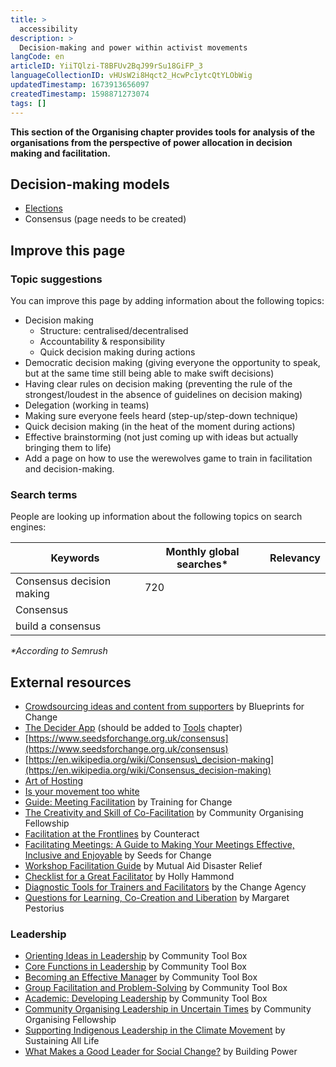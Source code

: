 ```yaml
---
title: >
  accessibility
description: >
  Decision-making and power within activist movements
langCode: en
articleID: YiiTQlzi-T8BFUv2BqJ99rSu18GiFP_3
languageCollectionID: vHUsW2i8Hqct2_HcwPc1ytcQtYLObWig
updatedTimestamp: 1673913656097
createdTimestamp: 1598871273074
tags: []
---
```


**This section of the Organising chapter provides tools for analysis of the organisations from the perspective of power allocation in decision making and facilitation.**

## Decision-making models

-   [Elections](/organising/frameworks/elections)
-   Consensus (page needs to be created)

## Improve this page

### Topic suggestions

You can improve this page by adding information about the following topics:

-   Decision making  
    -   Structure: centralised/decentralised
    -   Accountability & responsibility
    -   Quick decision making during actions
-   Democratic decision making (giving everyone the opportunity to speak, but at the same time still being able to make swift decisions)
-   Having clear rules on decision making (preventing the rule of the strongest/loudest in the absence of guidelines on decision making)
-   Delegation (working in teams)
-   Making sure everyone feels heard (step-up/step-down technique)
-   Quick decision making (in the heat of the moment during actions)
-   Effective brainstorming (not just coming up with ideas but actually bringing them to life)
-   Add a page on how to use the werewolves game to train in facilitation and decision-making.

### S**earch terms**

People are looking up information about the following topics on search engines:

<div><table><thead><tr><th>Keywords</th><th>Monthly global searches*</th><th>Relevancy</th></tr></thead><tbody><tr><td>Consensus decision making</td><td>720</td><td></td></tr><tr><td>Consensus</td><td></td><td></td></tr><tr><td>build a consensus</td><td></td><td></td></tr></tbody></table></div>

_\*According to Semrush_

## **External resources**

-   [Crowdsourcing ideas and content from supporters](https://blueprintsfc.org/guide/crowdsourcing-ideas-and-content-from-supporters/) by Blueprints for Change
-   [The Decider App](https://thedecider.app/) (should be added to [Tools](/tools) chapter)
-   [https://www.seedsforchange.org.uk/consensus](https://www.seedsforchange.org.uk/consensus)
-   [https://en.wikipedia.org/wiki/Consensus\_decision-making](https://en.wikipedia.org/wiki/Consensus_decision-making)
-   [Art of Hosting](/organising/decisions-and-power/art_of_hosting)
-   [Is your movement too white](/organising/decisions-and-power/poc_inclusion)
-   [Guide: Meeting Facilitation](https://www.trainingforchange.org/training_tools/meeting-facilitation-the-no-magic-method/) by Training for Change
-   [The Creativity and Skill of Co-Facilitation](https://commonslibrary.org/the-creativity-and-skill-of-co-facilitation/) by Community Organising Fellowship
-   [Facilitation at the Frontlines](https://commonslibrary.org/facilitation-at-the-frontlines/) by Counteract
-   [Facilitating Meetings: A Guide to Making Your Meetings Effective, Inclusive and Enjoyable](https://commonslibrary.org/facilitating-meetings-a-guide-to-making-your-meetings-effective-inclusive-and-enjoyable/) by Seeds for Change
-   [Workshop Facilitation Guide](https://commonslibrary.org/mutual-aid-disaster-relief-workshop-facilitation-guide/) by Mutual Aid Disaster Relief
-   [Checklist for a Great Facilitator](https://commonslibrary.org/checklist-for-a-great-facilitator/) by Holly Hammond
-   [Diagnostic Tools for Trainers and Facilitators](https://commonslibrary.org/diagnostic-tools-for-trainers-and-facilitators/) by the Change Agency
-   [Questions for Learning, Co-Creation and Liberation](https://commonslibrary.org/questioning-for-learning-co-creation-and-liberation/) by Margaret Pestorius

### **Leadership**

-   [Orienting Ideas in Leadership](https://ctb.ku.edu/en/table-of-contents/leadership/leadership-ideas) by Community Tool Box
-   [Core Functions in Leadership](https://ctb.ku.edu/en/table-of-contents/leadership/leadership-functions) by Community Tool Box
-   [Becoming an Effective Manager](https://ctb.ku.edu/en/table-of-contents/leadership/effective-manager) by Community Tool Box
-   [Group Facilitation and Problem-Solving](https://ctb.ku.edu/en/table-of-contents/leadership/group-facilitation) by Community Tool Box
-   [Academic: Developing Leadership](https://ctb.ku.edu/en/best-change-processes/developing-leadership/overview) by Community Tool Box
-   [Community Organising Leadership in Uncertain Times](https://commonslibrary.org/community-organising-leadership-in-uncertain-times/) by Community Organising Fellowship
-   [Supporting Indigenous Leadership in the Climate Movement](https://commonslibrary.org/supporting-indigenous-leadership-in-the-climate-movement/) by Sustaining All Life
-   [What Makes a Good Leader for Social Change?](https://commonslibrary.org/what-makes-a-good-leader-for-social-change/) by Building Power